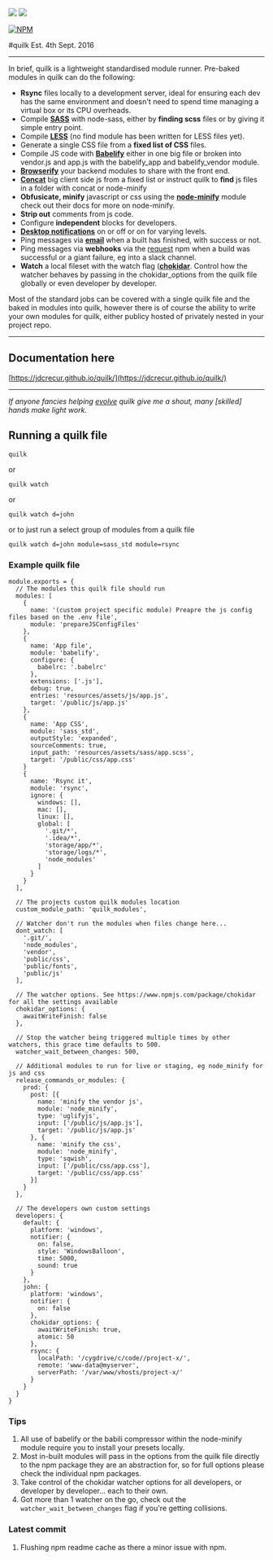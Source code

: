 ![](https://img.shields.io/npm/v/quilk.svg) ![](https://img.shields.io/npm/dt/quilk.svg)

[![NPM](https://nodei.co/npm/quilk.png?downloads=true&downloadRank=true)](https://nodei.co/npm/quilk/)


#quilk
Est. 4th Sept. 2016

---

In brief, quilk is a lightweight standardised module runner. Pre-baked modules in quilk can do the following:

* **Rsync** files locally to a development server, ideal for ensuring each dev has the same environment and doesn't need to spend time managing a virtual box or its CPU overheads.
* Compile [**SASS**](https://www.npmjs.com/package/node-sass) with node-sass, either by **finding scss** files or by giving it simple entry point.
* Compile [**LESS**](https://www.npmjs.com/package/less) (no find module has been written for LESS files yet).
* Generate a single CSS file from a **fixed list of CSS** files.
* Compile JS code with [**Babelify**](https://www.npmjs.com/package/babelify) either in one big file or broken into vendor.js and app.js with the babelify_app and babelify_vendor module.
* [**Browserify**](https://www.npmjs.com/package/browserify) your backend modules to share with the front end.
* [**Concat**](https://www.npmjs.com/package/concat) big client side js from a fixed list or instruct quilk to **find** js files in a folder with concat or node-minify
* **Obfusicate, minify** javascript or css using the [**node-minify**](https://www.npmjs.com/package/node-minify) module check out their docs for more on node-minify.
* **Strip out** comments from js code.
* Configure **independent** blocks for developers.
* [**Desktop notifications**](https://www.npmjs.com/package/node-notifier) on or off or on for varying levels.
* Ping messages via [**email**](https://www.npmjs.com/package/nodemailer) when a built has finished, with success or not.
* Ping messages via **webhooks** via the [request](https://www.npmjs.com/package/request) npm when a build was successful or a giant failure, eg into a slack channel.
* **Watch** a local fileset with the watch flag ([**chokidar**](https://www.npmjs.com/package/chokidar). Control how the watcher behaves by passing in the chokidar_options from the quilk file globally or even developer by developer.

Most of the standard jobs can be covered with a single quilk file and the baked in modules into quilk, however there is of course the ability to write your own modules for quilk, either publicy hosted of privately nested in your project repo.

---

## Documentation here 
[https://jdcrecur.github.io/quilk/](https://jdcrecur.github.io/quilk/)

---

*If anyone fancies helping [evolve](https://github.com/jdcrecur/quilk/) quilk give me a shout, many [skilled] hands make light work.*

## Running a quilk file
`quilk` 

or 

`quilk watch` 

or 

`quilk watch d=john` 

or to just run a select group of modules from a quilk file 

`quilk watch d=john module=sass_std module=rsync`

### Example quilk file
```
module.exports = {
  // The modules this quilk file should run
  modules: [
    {
      name: '(custom project specific module) Preapre the js config files based on the .env file',
      module: 'prepareJSConfigFiles'
    },
    {
      name: 'App file',
      module: 'babelify',
      configure: {
        babelrc: '.babelrc'
      },
      extensions: ['.js'],
      debug: true,
      entries: 'resources/assets/js/app.js',
      target: '/public/js/app.js'
    },
    {
      name: 'App CSS',
      module: 'sass_std',
      outputStyle: 'expanded',
      sourceComments: true,
      input_path: 'resources/assets/sass/app.scss',
      target: '/public/css/app.css'
    }
    {
      name: 'Rsync it',
      module: 'rsync',
      ignore: {
        windows: [],
        mac: [],
        linux: [],
        global: [
          '.git/*',
          '.idea/*',
          'storage/app/*',
          'storage/logs/*',
          'node_modules'
        ]
      }
    }
  ],

  // The projects custom quilk modules location
  custom_module_path: 'quilk_modules',

  // Watcher don't run the modules when files change here...
  dont_watch: [
    '.git/',
    'node_modules',
    'vendor',
    'public/css',
    'public/fonts',
    'public/js'
  ],

  // The watcher options. See https://www.npmjs.com/package/chokidar for all the settings available
  chokidar_options: {
    awaitWriteFinish: false
  },
  
  // Stop the watcher being triggered multiple times by other watchers, this grace time defaults to 500.
  watcher_wait_between_changes: 500,

  // Additional modules to run for live or staging, eg node_minify for js and css
  release_commands_or_modules: {
    prod: {
      post: [{
        name: 'minify the vendor js',
        module: 'node_minify',
        type: 'uglifyjs',
        input: ['/public/js/app.js'],
        target: '/public/js/app.js'
      }, {
        name: 'minify the css',
        module: 'node_minify',
        type: 'sqwish',
        input: ['/public/css/app.css'],
        target: '/public/css/app.css'
      }]
    }
  },
  
  // The developers own custom settings
  developers: {
    default: {
      platform: 'windows',
      notifier: {
        on: false,
        style: 'WindowsBalloon',
        time: 5000,
        sound: true
      }
    },
    john: {
      platform: 'windows',
      notifier: {
        on: false
      },
      chokidar_options: {
        awaitWriteFinish: true,
        atomic: 50
      },
      rsync: {
        localPath: '/cygdrive/c/code//project-x/',
        remote: 'www-data@myserver',
        serverPath: '/var/www/vhosts/project-x/'
      }
    }
  }
}
```


### Tips

1. All use of babelify or the babili compressor within the node-minify module require you to install your presets locally.
1. Most in-built modules will pass in the options from the quilk file directly to the npm package they are an abstraction for, so for full options please check the individual npm packages.
1. Take control of the chokidar watcher options for all developers, or developer by developer... each to their own.
1. Got more than 1 watcher on the go, check out the `watcher_wait_between_changes` flag if you're getting collisions.

### Latest commit
1. Flushing npm readme cache as there a minor issue with npm.